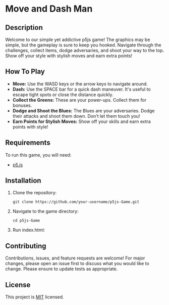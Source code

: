 Move and Dash Man
================

Description
-----------

Welcome to our simple yet addictive p5js game! The graphics may be simple, but the gameplay is sure to keep you hooked. Navigate through the challenges, collect items, dodge adversaries, and shoot your way to the top. Show off your style with stylish moves and earn extra points!

How To Play
-----------

*   **Move:** Use the WASD keys or the arrow keys to navigate around.
*   **Dash:** Use the SPACE bar for a quick dash maneuver. It's useful to escape tight spots or close the distance quickly.
*   **Collect the Greens:** These are your power-ups. Collect them for bonuses.
*   **Dodge and Shoot the Blues:** The Blues are your adversaries. Dodge their attacks and shoot them down. Don't let them touch you!
*   **Earn Points for Stylish Moves:** Show off your skills and earn extra points with style!

Requirements
------------

To run this game, you will need:

*   [p5.js](https://p5js.org/download/)

Installation
------------

1.  Clone the repository:
    
        git clone https://github.com/your-username/p5js-Game.git
    
2.  Navigate to the game directory:
    
        cd p5js-Game
        
3.  Run index.html:

Contributing
------------

Contributions, issues, and feature requests are welcome! For major changes, please open an issue first to discuss what you would like to change. Please ensure to update tests as appropriate.

License
-------

This project is [MIT](https://choosealicense.com/licenses/mit/) licensed.
